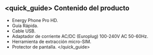 ## <quick_guide> Contenido del producto

* Energy Phone Pro HD.
* Guía Rápida.
* Cable USB.
* Adaptador de corriente AC/DC (Europlug) 100-240V AC 50-60Hz.
* Herramienta de extracción micro-SIM.
* Protector de pantalla.
</quick_guide>
